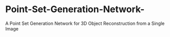 # Point-Set-Generation-Network-
A Point Set Generation Network for 3D Object Reconstruction from a Single Image 
